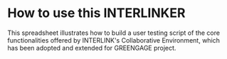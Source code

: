 # How to use this INTERLINKER

This spreadsheet illustrates how to build a user testing script of the core functionalities offered by INTERLINK's Collaborative Environment, which has been adopted and extended for GREENGAGE project.